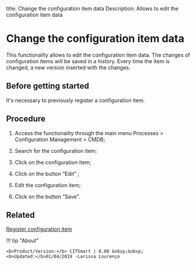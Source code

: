title: Change the configuration item data
Description: Allows to edit the configuration item data 
# Change the configuration item data

This functionality allows to edit the configuration item data. The changes of configuration items will be saved in a history. Every time the item is changed, a new version inserted with the changes.

Before getting started
--------------------------

It's necessary to previously register a configuration item.

Procedure
-------------

1.  Access the functionality through the main menu Processes \> Configuration
    Management \> CMDB;

2.  Search for the configuration item;

3.  Click on the configuration item;

4.  Click on the button “Edit” ;

5.  Edit the configuration item;

6.  Click on the button “Save”.

Related
-----------

[Register configuration item](/en-us/citsmart-platform-8/processes/configuration/use/register-CI.html)


!!! tip "About"

    <b>Product/Version:</b> CITSmart | 8.00 &nbsp;&nbsp;
    <b>Updated:</b>01/04/2019 -Larissa Lourenço

